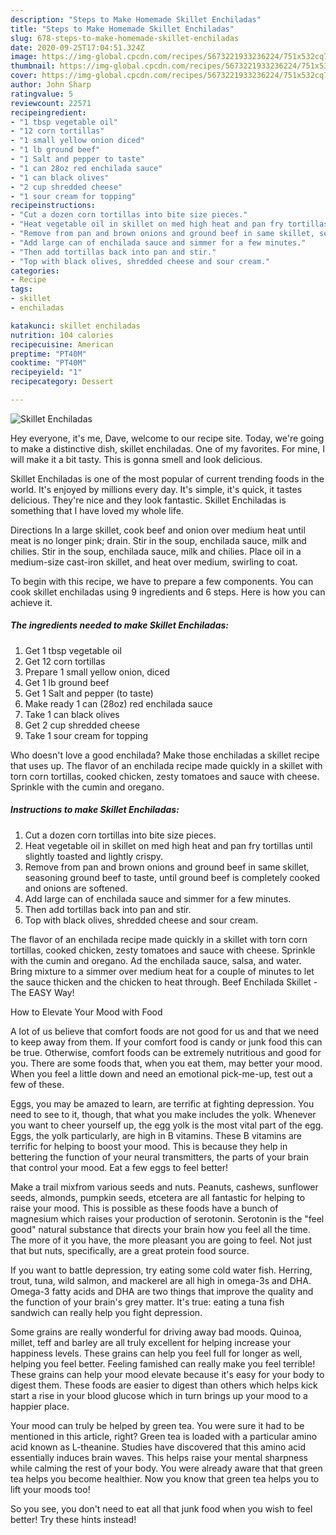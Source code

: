 ```yaml
---
description: "Steps to Make Homemade Skillet Enchiladas"
title: "Steps to Make Homemade Skillet Enchiladas"
slug: 678-steps-to-make-homemade-skillet-enchiladas
date: 2020-09-25T17:04:51.324Z
image: https://img-global.cpcdn.com/recipes/5673221933236224/751x532cq70/skillet-enchiladas-recipe-main-photo.jpg
thumbnail: https://img-global.cpcdn.com/recipes/5673221933236224/751x532cq70/skillet-enchiladas-recipe-main-photo.jpg
cover: https://img-global.cpcdn.com/recipes/5673221933236224/751x532cq70/skillet-enchiladas-recipe-main-photo.jpg
author: John Sharp
ratingvalue: 5
reviewcount: 22571
recipeingredient:
- "1 tbsp vegetable oil"
- "12 corn tortillas"
- "1 small yellow onion diced"
- "1 lb ground beef"
- "1 Salt and pepper to taste"
- "1 can 28oz red enchilada sauce"
- "1 can black olives"
- "2 cup shredded cheese"
- "1 sour cream for topping"
recipeinstructions:
- "Cut a dozen corn tortillas into bite size pieces."
- "Heat vegetable oil in skillet on med high heat and pan fry tortillas until slightly toasted and lightly crispy."
- "Remove from pan and brown onions and ground beef in same skillet, seasoning ground beef to taste, until ground beef is completely cooked and onions are softened."
- "Add large can of enchilada sauce and simmer for a few minutes."
- "Then add tortillas back into pan and stir."
- "Top with black olives, shredded cheese and sour cream."
categories:
- Recipe
tags:
- skillet
- enchiladas

katakunci: skillet enchiladas 
nutrition: 104 calories
recipecuisine: American
preptime: "PT40M"
cooktime: "PT40M"
recipeyield: "1"
recipecategory: Dessert

---
```



![Skillet Enchiladas](https://img-global.cpcdn.com/recipes/5673221933236224/751x532cq70/skillet-enchiladas-recipe-main-photo.jpg)

Hey everyone, it's me, Dave, welcome to our recipe site. Today, we're going to make a distinctive dish, skillet enchiladas. One of my favorites. For mine, I will make it a bit tasty. This is gonna smell and look delicious.

Skillet Enchiladas is one of the most popular of current trending foods in the world. It's enjoyed by millions every day. It's simple, it's quick, it tastes delicious. They're nice and they look fantastic. Skillet Enchiladas is something that I have loved my whole life.

Directions In a large skillet, cook beef and onion over medium heat until meat is no longer pink; drain. Stir in the soup, enchilada sauce, milk and chilies. Stir in the soup, enchilada sauce, milk and chilies. Place oil in a medium-size cast-iron skillet, and heat over medium, swirling to coat.


To begin with this recipe, we have to prepare a few components. You can cook skillet enchiladas using 9 ingredients and 6 steps. Here is how you can achieve it.

<!--inarticleads1-->

##### The ingredients needed to make Skillet Enchiladas:

1. Get 1 tbsp vegetable oil
1. Get 12 corn tortillas
1. Prepare 1 small yellow onion, diced
1. Get 1 lb ground beef
1. Get 1 Salt and pepper (to taste)
1. Make ready 1 can (28oz) red enchilada sauce
1. Take 1 can black olives
1. Get 2 cup shredded cheese
1. Take 1 sour cream for topping


Who doesn&#39;t love a good enchilada? Make those enchiladas a skillet recipe that uses up. The flavor of an enchilada recipe made quickly in a skillet with torn corn tortillas, cooked chicken, zesty tomatoes and sauce with cheese. Sprinkle with the cumin and oregano. 

<!--inarticleads2-->

##### Instructions to make Skillet Enchiladas:

1. Cut a dozen corn tortillas into bite size pieces.
1. Heat vegetable oil in skillet on med high heat and pan fry tortillas until slightly toasted and lightly crispy.
1. Remove from pan and brown onions and ground beef in same skillet, seasoning ground beef to taste, until ground beef is completely cooked and onions are softened.
1. Add large can of enchilada sauce and simmer for a few minutes.
1. Then add tortillas back into pan and stir.
1. Top with black olives, shredded cheese and sour cream.


The flavor of an enchilada recipe made quickly in a skillet with torn corn tortillas, cooked chicken, zesty tomatoes and sauce with cheese. Sprinkle with the cumin and oregano. Ad the enchilada sauce, salsa, and water. Bring mixture to a simmer over medium heat for a couple of minutes to let the sauce thicken and the chicken to heat through. Beef Enchilada Skillet - The EASY Way! 

How to Elevate Your Mood with Food


A lot of us believe that comfort foods are not good for us and that we need to keep away from them. If your comfort food is candy or junk food this can be true. Otherwise, comfort foods can be extremely nutritious and good for you. There are some foods that, when you eat them, may better your mood. When you feel a little down and need an emotional pick-me-up, test out a few of these.

Eggs, you may be amazed to learn, are terrific at fighting depression. You need to see to it, though, that what you make includes the yolk. Whenever you want to cheer yourself up, the egg yolk is the most vital part of the egg. Eggs, the yolk particularly, are high in B vitamins. These B vitamins are terrific for helping to boost your mood. This is because they help in bettering the function of your neural transmitters, the parts of your brain that control your mood. Eat a few eggs to feel better!

Make a trail mixfrom various seeds and nuts. Peanuts, cashews, sunflower seeds, almonds, pumpkin seeds, etcetera are all fantastic for helping to raise your mood. This is possible as these foods have a bunch of magnesium which raises your production of serotonin. Serotonin is the "feel good" natural substance that directs your brain how you feel all the time. The more of it you have, the more pleasant you are going to feel. Not just that but nuts, specifically, are a great protein food source.

If you want to battle depression, try eating some cold water fish. Herring, trout, tuna, wild salmon, and mackerel are all high in omega-3s and DHA. Omega-3 fatty acids and DHA are two things that improve the quality and the function of your brain's grey matter. It's true: eating a tuna fish sandwich can really help you fight depression. 

Some grains are really wonderful for driving away bad moods. Quinoa, millet, teff and barley are all truly excellent for helping increase your happiness levels. These grains can help you feel full for longer as well, helping you feel better. Feeling famished can really make you feel terrible! These grains can help your mood elevate because it's easy for your body to digest them. These foods are easier to digest than others which helps kick start a rise in your blood glucose which in turn brings up your mood to a happier place.

Your mood can truly be helped by green tea. You were sure it had to be mentioned in this article, right? Green tea is loaded with a particular amino acid known as L-theanine. Studies have discovered that this amino acid essentially induces brain waves. This helps raise your mental sharpness while calming the rest of your body. You were already aware that that green tea helps you become healthier. Now you know that green tea helps you to lift your moods too!

So you see, you don't need to eat all that junk food when you wish to feel better! Try  these hints  instead!

